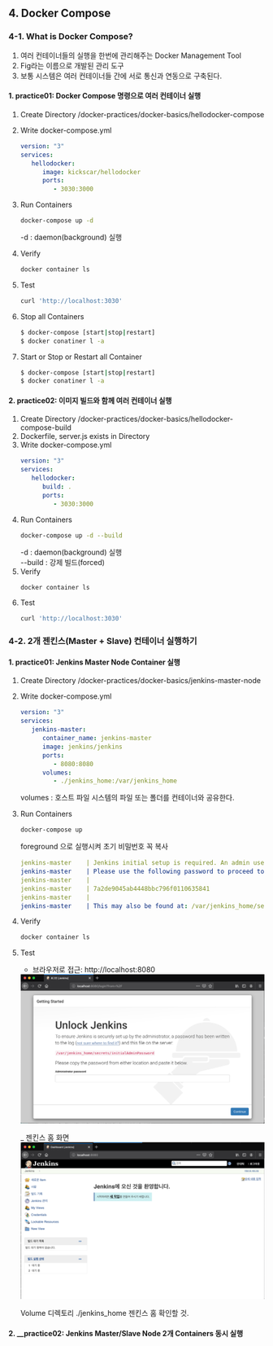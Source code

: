 ## 4. Docker Compose


### 4-1. What is Docker Compose?
  1) 여러 컨테이너들의 실행을 한번에 관리해주는 Docker Management Tool
  2) Fig라는 이름으로 개발된 관리 도구
  3) 보통 시스템은 여러 컨테이너들 간에 서로 통신과 연동으로 구축된다.

#### 1. __practice01: Docker Compose 명령으로 여러 컨테이너 실행__
  1) Create Directory /docker-practices/docker-basics/hellodocker-compose
  2) Write docker-compose.yml
     ```yml
     version: "3"
     services:
        hellodocker:
           image: kickscar/hellodocker
           ports:
              - 3030:3000     
     ```
  3) Run Containers
     ```bash
     docker-compose up -d
     ``` 
     
     -d : daemon(background) 실행
  4) Verify
     ```bash
     docker container ls
     ```
  5) Test
     ```bash
     curl 'http://localhost:3030'
     ```
  6) Stop all Containers
     ```bash
     $ docker-compose [start|stop|restart]
     $ docker conatiner l -a
     ```
  7) Start or Stop or Restart all Container
     ```bash
     $ docker-compose [start|stop|restart]
     $ docker conatiner l -a
     ```
     
#### 2. __practice02: 이미지 빌드와 함께 여러 컨테이너 실행__
  1) Create Directory /docker-practices/docker-basics/hellodocker-compose-build
  2) Dockerfile, server.js exists in Directory
  2) Write docker-compose.yml
     ```yml
     version: "3"
     services:
        hellodocker:
           build: .
           ports:
              - 3030:3000     
     ```
  3) Run Containers
     ```bash
     docker-compose up -d --build
     ``` 
     -d : daemon(background) 실행  
     --build : 강제 빌드(forced)
  4) Verify
     ```bash
     docker container ls
     ```
  5) Test
     ```bash
     curl 'http://localhost:3030'
     ```


### 4-2. 2개 젠킨스(Master + Slave) 컨테이너 실행하기

#### 1. __practice01: Jenkins Master Node Container 실행__
  1) Create Directory /docker-practices/docker-basics/jenkins-master-node
  2) Write docker-compose.yml
     ```yml
     version: "3"
     services:
        jenkins-master:
           container_name: jenkins-master
           image: jenkins/jenkins
           ports:
              - 8080:8080
           volumes:
              - ./jenkins_home:/var/jenkins_home
     ```
     volumes :
     호스트 파일 시스템의 파일 또는 폴더를 컨테이너와 공유한다.
     
  3) Run Containers
     ```bash
     docker-compose up
     ``` 
     foreground 으로 실행시켜 초기 비밀번호 꼭 복사

     ```yml
     jenkins-master    | Jenkins initial setup is required. An admin user has been created and a password generated.
     jenkins-master    | Please use the following password to proceed to installation:
     jenkins-master    | 
     jenkins-master    | 7a2de9045ab4448bbc796f0110635841
     jenkins-master    | 
     jenkins-master    | This may also be found at: /var/jenkins_home/secrets/initialAdminPassword

     ```     
  4) Verify
     ```bash
     docker container ls
     ```
  5) Test  
     + 브라우저로 접근: http://localhost:8080   
     <img src="./md-images/00001.png" width="500px" />
     
     _ 젠킨스 홈 화면  
     <img src="./md-images/00002.png" width="500px" />
     
     Volume 디렉토리 ./jenkins_home 젠킨스 홈 확인할 것.
     
     
#### 2. __practice02: Jenkins Master/Slave Node 2개 Containers 동시 실행